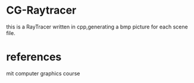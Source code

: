 # CG-Raytracer
this is a RayTracer written in cpp,generating a bmp picture for each scene file.
# references
mit computer graphics course
